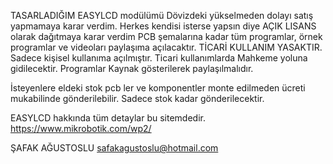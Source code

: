 TASARLADIĞIM EASYLCD modülümü Dövizdeki yükselmeden dolayı satış yapmamaya karar verdim. 
Herkes kendisi isterse yapsın diye AÇIK LISANS olarak dağıtmaya karar verdim
PCB şemalarına kadar tüm programlar, örnek programlar ve videoları paylaşıma açılacaktır. 
TİCARİ KULLANIM YASAKTIR. Sadece kişisel kullanıma açılmıştır. Ticari kullanımlarda Mahkeme yoluna gidilecektir. 
Programlar Kaynak gösterilerek paylaşılmalıdır. 

İsteyenlere eldeki stok pcb ler ve komponentler monte edilmeden ücreti mukabilinde gönderilebilir. 
Sadece stok kadar gönderilecektir. 

EASYLCD hakkında tüm detaylar bu sitemdedir. 
https://www.mikrobotik.com/wp2/

ŞAFAK AĞUSTOSLU
safakagustoslu@hotmail.com
